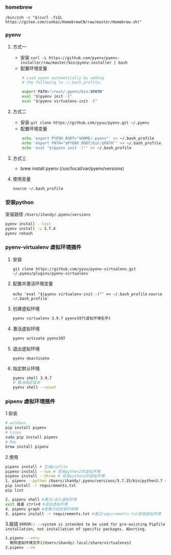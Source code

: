 
### homebrew
`/bin/zsh -c "$(curl -fsSL https://gitee.com/cunkai/HomebrewCN/raw/master/Homebrew.sh)"`


### pyenv
1. 方式一
   - 安装 `curl -L https://github.com/pyenv/pyenv-installer/raw/master/bin/pyenv-installer | bash`
   - 配置环境变量
    ```sh
        # Load pyenv automatically by adding
        # the following to ~/.bash_profile:

        export PATH="/root/.pyenv/bin:$PATH"
        eval "$(pyenv init -)"
        eval "$(pyenv virtualenv-init -)"
    ```
2. 方式二
   - 安装 `git clone https://github.com/yyuu/pyenv.git ~/.pyenv`
   - 配置环境变量
    ```sh
        echo 'export PYENV_ROOT="$HOME/.pyenv"' >> ~/.bash_profile  
        echo 'export PATH="$PYENV_ROOT/bin:$PATH"' >> ~/.bash_profile 
        echo 'eval "$(pyenv init -)"' >> ~/.bash_profile

    ```
3. 方式三
   - brew install pyenv (/usr/local/var/pyenv/versions)
  
4. 使用变量
   ```
   source ~/.bash_profile
   ```

### 安装python
安装路径 `/Users/ihandy/.pyenv/versions`
```sh
pyenv install --list
pyenv install -v 3.7.4
pyenv rehash
```

### pyenv-virtualenv 虚拟环境插件
1. 安装
   
   `git clone https://github.com/yyuu/pyenv-virtualenv.git ~/.pyenv/plugins/pyenv-virtualenv`

2. 配置并激活环境变量
   
   `echo 'eval "$(pyenv virtualenv-init -)"' >> ~/.bash_profile`
   `source ~/.bash_profile`

3. 创建虚拟环境
   ```sh
   pyenv virtualenv 3.9.7 pyenv397(虚拟环境名字)
   ```
4. 激活虚拟环境
   ```sh
   pyenv activate pyenv397
   ```
5. 退出虚拟环境
   ```
   pyenv deactivate
   ```
6. 指定默认环境
   ```sh
   pyenv shell 3.9.7
   # 取消指定版本
   pyenv shell --unset
   ```

### pipenv 虚拟环境插件
1.安装
   ```bash
   # windows
   pip install pipenv
   # Linux
   sudo pip install pipenv
   # Mac
   brew install pipenv
   ```

2.使用
   ```bash
   pipenv install # 生成pipfile
   pipenv install --two # 安装python2的虚拟环境
   pipenv install --three # 安装python3的虚拟环境
   1. pipenv --python /Users/ihandy/.pyenv/versions/3.7.15/bin/python3.7 # 虚拟环境路径/Users/ihandy/.local/share/virtualenvs
   pip install -r requirements.txt
   pip list

   2. pipenv shell #激活/进入虚拟环境
   exit 或者 ctrl+d #退出虚拟环境
   4. pipenv graph #查看已经安装的依赖
   3. pipenv install -r requirements.txt #通过requirements.txt安装虚拟环境
   ```

3.报错
   `ERROR:: --system is intended to be used for pre-existing Pipfile installation, not installation of specific packages. Aborting.`
   ```bash
   1.pipenv --venv
     删除虚拟环境文件(/Users/ihandy/.local/share/virtualenvs)
   2.pipenv --rm
   
   ```

